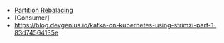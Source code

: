 - [Partition Rebalacing](https://www.logicbig.com/tutorials/misc/kafka/kafka-partition-rebalancing.html)
- [Consumer]
- <https://blog.devgenius.io/kafka-on-kubernetes-using-strimzi-part-1-83d74564135e>
